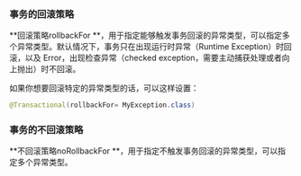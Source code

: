 ### 事务的回滚策略
**回滚策略rollbackFor **，用于指定能够触发事务回滚的异常类型，可以指定多个异常类型。默认情况下，事务只在出现运行时异常（Runtime Exception）时回滚，以及 Error，出现检查异常（checked exception，需要主动捕获处理或者向上抛出）时不回滚。

如果你想要回滚特定的异常类型的话，可以这样设置：
~~~java
@Transactional(rollbackFor= MyException.class)
~~~

### 事务的不回滚策略
**不回滚策略noRollbackFor **，用于指定不触发事务回滚的异常类型，可以指定多个异常类型。
